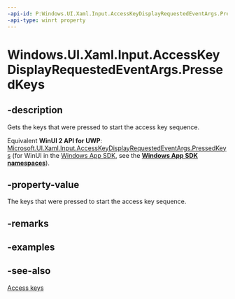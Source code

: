 ```yaml
---
-api-id: P:Windows.UI.Xaml.Input.AccessKeyDisplayRequestedEventArgs.PressedKeys
-api-type: winrt property
---
```


<!-- Property syntax
public string PressedKeys { get; }
-->

# Windows.UI.Xaml.Input.AccessKeyDisplayRequestedEventArgs.PressedKeys

## -description
Gets the keys that were pressed to start the access key sequence.

Equivalent **WinUI 2 API for UWP**: [Microsoft.UI.Xaml.Input.AccessKeyDisplayRequestedEventArgs.PressedKeys](/windows/winui/api/microsoft.ui.xaml.input.accesskeydisplayrequestedeventargs.pressedkeys) (for WinUI in the [Windows App SDK](/windows/apps/windows-app-sdk/), see the **[Windows App SDK namespaces](/windows/windows-app-sdk/api/winrt/)**).

## -property-value
The keys that were pressed to start the access key sequence.

## -remarks

## -examples

## -see-also
[Access keys](/windows/uwp/design/input/access-keys)
